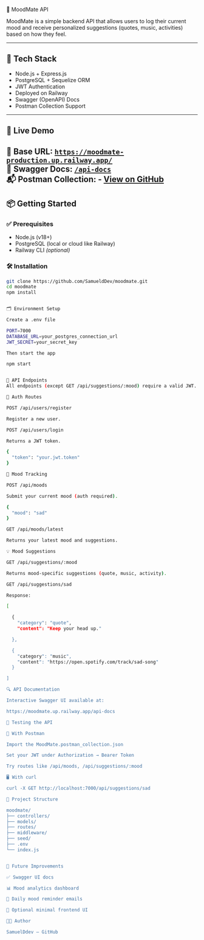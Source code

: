 🧠 MoodMate API

MoodMate is a simple backend API that allows users to log their current mood and receive personalized suggestions (quotes, music, activities) based on how they feel.

---

## 🔧 Tech Stack

- Node.js + Express.js
- PostgreSQL + Sequelize ORM
- JWT Authentication
- Deployed on Railway
- Swagger (OpenAPI) Docs
- Postman Collection Support

---

## 🚀 Live Demo

📡 Base URL: [`https://moodmate-production.up.railway.app/`](https://moodmate-production.up.railway.app/)  
📘 Swagger Docs: [`/api-docs`](https://moodmate-production.up.railway.app/api-docs)  
📬 Postman Collection: - [View on GitHub](./MoodMate.postman_collection.json)
---

## 📦 Getting Started

### ✅ Prerequisites

- Node.js (v18+)
- PostgreSQL (local or cloud like Railway)
- Railway CLI *(optional)*

### 🛠 Installation

```bash
git clone https://github.com/SamueldDev/moodmate.git
cd moodmate
npm install


🗂 Environment Setup

Create a .env file

PORT=7000
DATABASE_URL=your_postgres_connection_url
JWT_SECRET=your_secret_key

Then start the app

npm start


📮 API Endpoints
All endpoints (except GET /api/suggestions/:mood) require a valid JWT.

🔐 Auth Routes

POST /api/users/register

Register a new user.

POST /api/users/login

Returns a JWT token.

{
  "token": "your.jwt.token"
}

🧘 Mood Tracking

POST /api/moods

Submit your current mood (auth required).

{
  "mood": "sad"
}

GET /api/moods/latest

Returns your latest mood and suggestions.

💡 Mood Suggestions

GET /api/suggestions/:mood

Returns mood-specific suggestions (quote, music, activity).

GET /api/suggestions/sad

Response:

[

  {
    "category": "quote",
    "content": "Keep your head up."

  },

  {
    "category": "music",
    "content": "https://open.spotify.com/track/sad-song"
  }

]

🔍 API Documentation

Interactive Swagger UI available at:

https://moodmate.up.railway.app/api-docs

🧪 Testing the API

🧰 With Postman

Import the MoodMate.postman_collection.json

Set your JWT under Authorization → Bearer Token

Try routes like /api/moods, /api/suggestions/:mood

🖥 With curl

curl -X GET http://localhost:7000/api/suggestions/sad

📁 Project Structure

moodmate/
├── controllers/
├── models/
├── routes/
├── middleware/
├── seed/
├── .env
└── index.js


📌 Future Improvements

✅ Swagger UI docs

📊 Mood analytics dashboard

📅 Daily mood reminder emails

📱 Optional minimal frontend UI

👨‍💻 Author

SamuelDdev – GitHub
